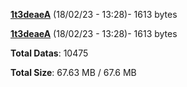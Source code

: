 [**1t3deaeA**](/data/1t3deaeA.txt) (18/02/23 - 13:28)- 1613 bytes

[**1t3deaeA**](/data/1t3deaeA.txt) (18/02/23 - 13:28)- 1613 bytes

**Total Datas**: 10475

**Total Size**: 67.63 MB / 67.6 MB